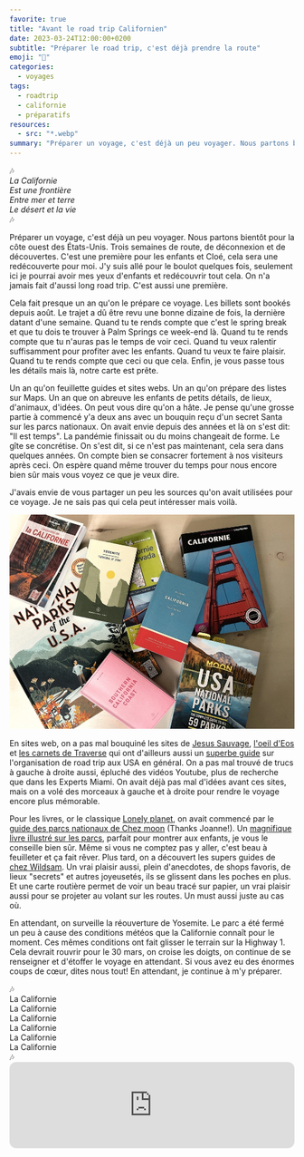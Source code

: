 ```yaml
---
favorite: true
title: "Avant le road trip Californien"
date: 2023-03-24T12:00:00+0200
subtitle: "Préparer le road trip, c'est déjà prendre la route"
emoji: "🚙"
categories:
  - voyages
tags:
  - roadtrip
  - californie
  - préparatifs
resources:
  - src: "*.webp"
summary: "Préparer un voyage, c'est déjà un peu voyager. Nous partons bientôt pour la côte ouest des États-Unis. Trois semaines de route, de déconnexion et de découvertes. C'est une première pour les enfants et Cloé, cela sera une redécouverte pour moi"
---
```


🎶  
*La Californie*  
*Est une frontière*   
*Entre mer et terre*  
*Le désert et la vie*  
🎶  

Préparer un voyage, c'est déjà un peu voyager. Nous partons bientôt pour la côte ouest des États-Unis. Trois semaines de route, de déconnexion et de découvertes. C'est une première pour les enfants et Cloé, cela sera une redécouverte pour moi. J'y suis allé pour le boulot quelques fois, seulement ici je pourrai avoir mes yeux d'enfants et redécouvrir tout cela. On n'a jamais fait d'aussi long road trip. C'est aussi une première. 

Cela fait presque un an qu'on le prépare ce voyage. Les billets sont bookés depuis août. Le trajet a dû être revu une bonne dizaine de fois, la dernière datant d'une semaine. Quand tu te rends compte que c'est le spring break et que tu dois te trouver à Palm Springs ce week-end là. Quand tu te rends compte que tu n'auras pas le temps de voir ceci. Quand tu veux ralentir suffisamment pour profiter avec les enfants. Quand tu veux te faire plaisir. Quand tu te rends compte que ceci ou que cela. Enfin, je vous passe tous les détails mais là, notre carte est prête.

Un an qu'on feuillette guides et sites webs. Un an qu'on prépare des listes sur Maps. Un an que on abreuve les enfants de petits détails, de lieux, d'animaux, d'idées. On peut vous dire qu'on a hâte. Je pense qu'une grosse partie à commencé y'a deux ans avec un bouquin reçu d'un secret Santa sur les parcs nationaux. On avait envie depuis des années et là on s'est dit: "Il est temps". La pandémie finissait ou du moins changeait de forme. Le gîte se concrétise. On s'est dit, si ce n'est pas maintenant, cela sera dans quelques années. On compte bien se consacrer fortement à nos visiteurs après ceci. On espère quand même trouver du temps pour nous encore bien sûr mais vous voyez ce que je veux dire. 

J'avais envie de vous partager un peu les sources qu'on avait utilisées pour ce voyage. Je ne sais pas qui cela peut intéresser mais voilà.

![les livres](cover.webp)

En sites web, on a pas mal bouquiné les sites de [Jesus Sauvage](https://jesus-sauvage.com/californie-family-roadtrip-part-1/), [l'oeil d'Eos](https://loeildeos.com/road-trip-highway-1-californie/) et [les carnets de Traverse](https://www.carnets-de-traverse.com/blog/itineraires-road-trip-etats-unis) qui ont d'ailleurs aussi un [superbe guide](https://www.carnets-de-traverse.com/blog/road-trip-usa-guide) sur l'organisation de road trip aux USA en général. On a pas mal trouvé de trucs à gauche à droite aussi, épluché des vidéos Youtube, plus de recherche que dans les Experts Miami. On avait déjà pas mal d'idées avant ces sites, mais on a volé des morceaux à gauche et à droite pour rendre le voyage encore plus mémorable.

Pour les livres, or le classique [Lonely planet](https://www.lonelyplanet.fr/catalogue/lessentiel-de-la-californie-4ed), on avait commencé par le [guide des parcs nationaux de Chez moon](https://www.moon.com/titles/becky-lomax/moon-usa-national-parks/9781640496224/) (Thanks Joanne!). Un [magnifique livre illustré sur les parcs](https://www.christurnham.com/collections/national-parks-of-the-usa/products/national-parks-of-the-usa-book), parfait pour montrer aux enfants, je vous le conseille bien sûr. Même si vous ne comptez pas y aller, c'est beau à feuilleter et ça fait rêver. Plus tard, on a découvert les supers guides de [chez Wildsam](https://www.wildsam.com). Un vrai plaisir aussi, plein d'anecdotes, de shops favoris, de lieux "secrets" et autres joyeusetés, ils se glissent dans les poches en plus. Et une carte routière permet de voir un beau tracé sur papier, un vrai plaisir aussi pour se projeter au volant sur les routes. Un must aussi juste au cas où.

En attendant, on surveille la réouverture de Yosemite. Le parc a été fermé un peu à cause des conditions météos que la Californie connaît pour le moment. Ces mêmes conditions ont fait glisser le terrain sur la Highway 1. Cela devrait rouvrir pour le 30 mars, on croise les doigts, on continue de se renseigner et d'étoffer le voyage en attendant. Si vous avez eu des énormes coups de cœur, dites nous tout! En attendant, je continue à m'y préparer. 


<div class="italic mb-24 text-transparent bg-gradient-to-b dark:from-gray-100 from-gray-800 to-transparent bg-clip-text">
🎶</br>
La Californie  </br>
La Californie  </br>
La Californie  </br>
La Californie  </br>
La Californie  </br>
La Californie  </br>
🎶
</div>

<iframe style="border-radius:12px" src="https://open.spotify.com/embed/track/3SZIYUsyIdkHKhvCksF0uq?utm_source=generator&theme=0" width="100%" height="152" frameBorder="0" allowfullscreen="" allow="autoplay; clipboard-write; encrypted-media; fullscreen; picture-in-picture" loading="lazy"></iframe>

